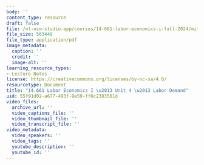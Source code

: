```yaml
---
body: ''
content_type: resource
draft: false
file: /ol-ocw-studio-app/courses/14-661-labor-economics-i-fall-2024/mit14_661_f24_unit04_labor_demand.pdf
file_size: 563448
file_type: application/pdf
image_metadata:
  caption: ''
  credit: ''
  image-alt: ''
learning_resource_types:
- Lecture Notes
license: https://creativecommons.org/licenses/by-nc-sa/4.0/
resourcetype: Document
title: "14.661 Labor Economics I \u2013 Unit 4 \u2013 Labor Demand"
uid: 55f91d02-a677-493f-9e59-ff6c2383561d
video_files:
  archive_url: ''
  video_captions_file: ''
  video_thumbnail_file: ''
  video_transcript_file: ''
video_metadata:
  video_speakers: ''
  video_tags: ''
  youtube_description: ''
  youtube_id: ''
---
```

